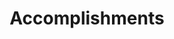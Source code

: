 ---
widget: accomplishments
date_format: Jan 2006
item:
  - certificate_url: "http://rpnshj4rg.hn-bkt.clouddn.com/36.2_.jpg"
    date_end: ""
    date_start: 2022-08-31
    description: "![](http://rpnshj4rg.hn-bkt.clouddn.com/%E6%8C%91%E6%88%98%E6%9D%AF%E5%9B%BE%E6%A0%87.png)"
    organization: Communist Youth League Heilongjiang Provincial Committee
    organization_url: https://docs.qq.com/sheet/DSU5ya05yRFVjanlL?tab=ool3mt&scode=&viewId=v8lQDW&u=0dee6dc6a0c84eb68f9477cba993dd9c
    title: The 13th "Challenge Cup" College Students' Entrepreneurship Plan Competition- Provincial silver award Prize
    url: ""
widget_id: RECENT-POSTS
headless: true
weight: 40
title: Accomplish&shy;ments
subtitle: null
design:
  columns: "2"
---
